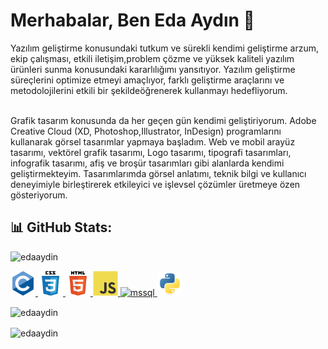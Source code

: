 # Merhabalar, Ben Eda Aydın 👋

Yazılım geliştirme konusundaki tutkum ve sürekli kendimi geliştirme arzum, ekip çalışması, etkili iletişim,problem çözme ve yüksek kaliteli yazılım ürünleri sunma konusundaki kararlılığımı yansıtıyor. Yazılım geliştirme süreçlerini optimize etmeyi amaçlıyor, farklı geliştirme araçlarını ve metodolojilerini etkili bir şekildeöğrenerek kullanmayı hedefliyorum.
<br>
<br>

Grafik tasarım konusunda da her geçen gün kendimi geliştiriyorum. Adobe Creative Cloud (XD, Photoshop,Illustrator, InDesign) programlarını kullanarak görsel tasarımlar yapmaya başladım. Web ve mobil arayüz tasarımı, vektörel grafik tasarımı, Logo tasarımı, tipografi tasarımları, infografik tasarımı, afiş ve broşür tasarımları gibi alanlarda kendimi geliştirmekteyim. Tasarımlarımda görsel anlatımı, teknik bilgi ve kullanıcı deneyimiyle birleştirerek etkileyici ve işlevsel çözümler üretmeye özen gösteriyorum.

## 📊 GitHub Stats:

<p align="left"> <img src="https://komarev.com/ghpvc/?username=edaaydin&label=Profile%20views&color=0e75b6&style=flat" alt="edaaydin" /> </p>

<p align="left"> <a href="https://www.cprogramming.com/" target="_blank" rel="noreferrer"> <img src="https://raw.githubusercontent.com/devicons/devicon/master/icons/c/c-original.svg" alt="c" width="40" height="40"/> </a> <a href="https://www.w3schools.com/css/" target="_blank" rel="noreferrer"> <img src="https://raw.githubusercontent.com/devicons/devicon/master/icons/css3/css3-original-wordmark.svg" alt="css3" width="40" height="40"/> </a> <a href="https://www.w3.org/html/" target="_blank" rel="noreferrer"> <img src="https://raw.githubusercontent.com/devicons/devicon/master/icons/html5/html5-original-wordmark.svg" alt="html5" width="40" height="40"/> </a> <a href="https://developer.mozilla.org/en-US/docs/Web/JavaScript" target="_blank" rel="noreferrer"> <img src="https://raw.githubusercontent.com/devicons/devicon/master/icons/javascript/javascript-original.svg" alt="javascript" width="40" height="40"/> </a> <a href="https://www.microsoft.com/en-us/sql-server" target="_blank" rel="noreferrer"> <img src="https://www.svgrepo.com/show/303229/microsoft-sql-server-logo.svg" alt="mssql" width="40" height="40"/> </a> <a href="https://www.python.org" target="_blank" rel="noreferrer"> <img src="https://raw.githubusercontent.com/devicons/devicon/master/icons/python/python-original.svg" alt="python" width="40" height="40"/> </a> </p>

<p><img align="center" src="https://github-readme-stats.vercel.app/api/top-langs?username=edaaydin&show_icons=true&locale=en&layout=compact" alt="edaaydin" /></p>

<p><img align="center" src="https://github-readme-streak-stats.herokuapp.com/?user=edaaydin&" alt="edaaydin" /></p>
